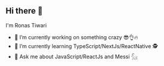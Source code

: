 ## Hi there 👋
I'm Ronas Tiwari

- 🔭 I’m currently working on something crazy 😎👌🔥
- 🌱 I’m currently learning TypeScript/NextJs/ReactNative 🕵
- 💬 Ask me about JavaScript/ReactJs and Messi 𓃵

  


<!-- Proudly created with GPRM ( https://gprm.itsvg.in ) -->


